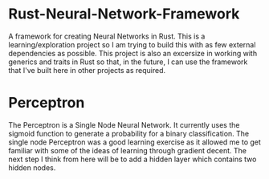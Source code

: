 # Rust-Neural-Network-Framework
A framework for creating Neural Networks in Rust. This is a learning/exploration project so I am trying to build this with as few external dependencies as possible.
This project is also an excersize in working with generics and traits in Rust so that, in the future, I can use the framework that I've built here in other projects
as required.

# Perceptron
The Perceptron is a Single Node Neural Network. It currently uses the sigmoid function to generate a probability for a binary classification. The single node Perceptron
was a good learning exercise as it allowed me to get familiar with some of the ideas of learning through gradient decent. The next step I think from here will be to add
a hidden layer which contains two hidden nodes.
